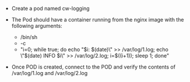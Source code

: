 - Create a pod named cw-logging

- The Pod should have a container running from the nginx image with the following arguments:
    - /bin/sh
    - -c
    - "i=0; while true; do echo \"$i: $(date)\" >> /var/log/1.log; echo \"$(date) INFO $i\" >> /var/log/2.log; i=$((i+1)); sleep 1; done"

- Once POD is created, connect to the POD and verify the contents of /var/log/1.log and /var/log/2.log